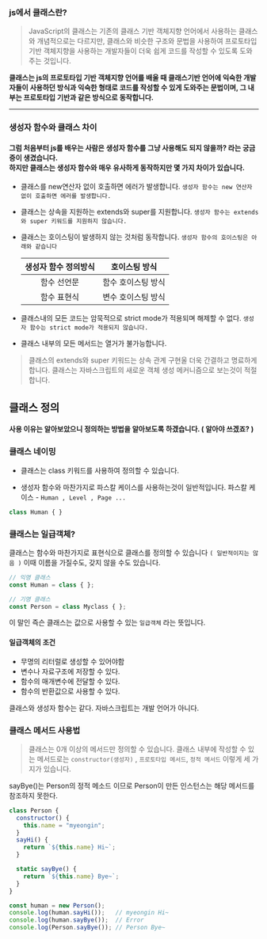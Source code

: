 ### js에서 클래스란?
>JavaScript의 클래스는 기존의 클래스 기반 객체지향 언어에서 사용하는 클래스와 개념적으로는 다르지만, 클래스와 비슷한 구조와 문법을 사용하여 프로토타입 기반 객체지향을 사용하는 개발자들이 더욱 쉽게 코드를 작성할 수 있도록 도와주는 것입니다.

**클래스는 js의 프로토타입 기반 객체지향 언어를 배울 때 클래스기반 언어에 익숙한 개발자들이 
사용하던 방식과 익숙한 형태로 코드를 작성할 수 있게 도와주는 문법이며,
그 내부는 프로토타입 기반과 같은 방식으로 동작합니다.**

---
### 생성자 함수와 클래스 차이

#### 그럼 처음부터 js를 배우는 사람은 생성자 함수를 그냥 사용해도 되지 않을까? 라는 궁금증이 생겼습니다.<br>하지만 클래스는 생성자 함수와 매우 유사하게 동작하지만 몇 가지 차이가 있습니다.

- 클래스를 new연산자 없이 호출하면 에러가 발생합니다. 
`생성자 함수는 new 연산자 없이 호출하면 에러를 발생합니다.`

- 클래스는 상속을 지원하는 extends와 super를 지원합니다.
`생성자 함수는 extends와 super 키워드를 지원하지 않습니다.`

- 클래스는 호이스팅이 발생하지 않는 것처럼 동작합니다.
  `생성자 함수의 호이스팅은 아래와 같습니다`
  
  |생성자 함수 정의방식|호이스팅 방식|
  |:--:|:--:|
  |함수 선언문| 함수 호이스팅 방식|
  |함수 표현식| 변수 호이스팅 방식|
  
- 클래스내의 모든 코드는 암묵적으로 strict mode가 적용되며 해제할 수 없다.
`생성자 함수는 strict mode가 적용되지 않습니다.`

- 클래스 내부의 모든 메서드는 열거가 불가능합니다.

> 클래스의 extends와 super 키워드는 상속 관계 구현울 더욱 간결하고 명료하게 합니다.
클래스는 자바스크립트의 새로운 객체 생성 메커니즘으로 보는것이 적절합니다.

## 클래스 정의
#### 사용 이유는 알아보았으니 정의하는 방법을 알아보도록 하겠습니다. ( 알아야 쓰겠죠? )

### 클래스 네이밍
- 클래스는 class 키워드를 사용하여 정의할 수 있습니다. 

- 생성자 함수와 마찬가지로 파스칼 케이스를 사용하는것이 일반적입니다.
파스칼 케이스 - `Human , Level , Page ...`
```js
class Human { }
```
### 클래스는 일급객체?
클래스는 함수와 마찬가지로 표현식으로 클래스를 정의할 수 있습니다 `( 일반적이지는 않음 )`
이때 이름을 가질수도, 갖지 않을 수도 있습니다.
```js
// 익명 클래스
const Human = class { };

// 기명 클래스
const Person = class Myclass { };
```

이 말인 즉슨 클래스는 값으로 사용할 수 있는 `일급객체` 라는 뜻입니다.
#### 일급객체의 조건
- 무명의 리터럴로 생성할 수 있어야함
- 변수나 자료구조에 저장할 수 있다.
- 함수의 매개변수에 전달할 수 있다.
- 함수의 반환값으로 사용할 수 있다.


클래스와 생성자 함수는 같다.
자바스크립트는 개발 언어가 아니다.

### 클래스 메서드 사용법
> 클래스는 0개 이상의 메서드만 정의할 수 있습니다. 클래스 내부에 작성할 수 있는 메서드로는
`constructor(생성자)` , `프로토타입 메서드`, `정적 메서드` 이렇게 세 가지가 있습니다.

sayBye()는 Person의 정적 메소드 이므로 Person이 만든 인스턴스는 해당 메서드를 참조하지 못한다.
```js
class Person {
  constructor() {
    this.name = "myeongin";
  }
  sayHi() {
    return `${this.name} Hi~`;
  }

  static sayBye() {
    return `${this.name} Bye~`;
  }
}

const human = new Person();
console.log(human.sayHi());   // myeongin Hi~
console.log(human.sayBye());  // Error
console.log(Person.sayBye()); // Person Bye~
```




